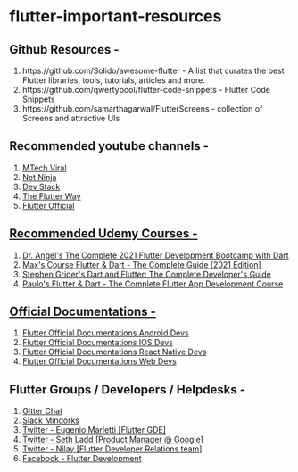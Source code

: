 # flutter-important-resources
## Github Resources -
<ol>
<li>https://github.com/Solido/awesome-flutter - A list that curates the best Flutter libraries, tools, tutorials, articles and more.</li>
<li>https://github.com/qwertypool/flutter-code-snippets - Flutter Code Snippets</li>
<li>https://github.com/samarthagarwal/FlutterScreens - collection of Screens and attractive UIs</li>
</ol>

## Recommended youtube channels -
<ol>
<li><a href=https://www.youtube.com/channel/UCFTM1FGjZSkoSPDZgtbp7hA">  MTech Viral  </li>
<li><a href=https://www.youtube.com/channel/UCW5YeuERMmlnqo4oq8vwUpg">  Net Ninja</li>
<li><a href=https://www.youtube.com/channel/UCE9YNto5Fc8u7DdOTuCm8rw">  Dev Stack</li>
<li><a href=https://www.youtube.com/channel/UCJm7i4g4z7ZGcJA_HKHLCVw">  The Flutter Way</li>
<li><a href=https://www.youtube.com/channel/UCwXdFgeE9KYzlDdR7TG9cMw">  Flutter Official</li>
</ol>

## Recommended Udemy Courses -
  
<ol>
<li><a href="https://www.udemy.com/course/flutter-bootcamp-with-dart/">  Dr. Angel's The Complete 2021 Flutter Development Bootcamp with Dart  </li>
<li><a href="https://www.udemy.com/course/learn-flutter-dart-to-build-ios-android-apps/">  Max's Course Flutter & Dart - The Complete Guide [2021 Edition]</li>
<li><a href="https://www.udemy.com/course/dart-and-flutter-the-complete-developers-guide/">  Stephen Grider's Dart and Flutter: The Complete Developer's Guide </li>
<li><a href="https://www.udemy.com/course/flutter-dart-the-complete-flutter-app-development-course/">  Paulo's Flutter & Dart - The Complete Flutter App Development Course</li>
</ol>

## Official Documentations -
  
<ol>
<li><a href="https://flutter.dev/docs/get-started/flutter-for/android-devs">  Flutter Official Documentations Android Devs </li>
<li><a href="https://flutter.dev/docs/get-started/flutter-for/ios-devs">  Flutter Official Documentations IOS Devs</li>
<li><a href="https://flutter.dev/docs/get-started/flutter-for/react-native-devs">  Flutter Official Documentations React Native Devs</li>
<li><a href="https://flutter.dev/docs/get-started/flutter-for/web-devs" target="_top">  Flutter Official Documentations Web Devs</a></li>
</ol>
  
## Flutter Groups / Developers / Helpdesks - 
  
<ol>
<li><a href="https://gitter.im/flutter/flutter">Gitter Chat </li>
<li><a href="https://mindorks.com/connect-with-us">  Slack Mindorks </li>
<li><a href="https://twitter.com/workingkills">  Twitter - Eugenio Marletti [Flutter GDE]</li>
<li><a href="https://twitter.com/sethladd" target="_top">  Twitter - Seth Ladd [Product Manager @ Google] </a></li>
<li><a href="https://twitter.com/nlycskn">  Twitter - Nilay [Flutter Developer Relations team]</li>
<li><a href="https://www.facebook.com/groups/flutterdevelopment/?multi_permalinks=1191615607970793&notif_id=1624876439655372&notif_t=group_highlights&ref=notif">  Facebook - Flutter Development</li>
</ol>
